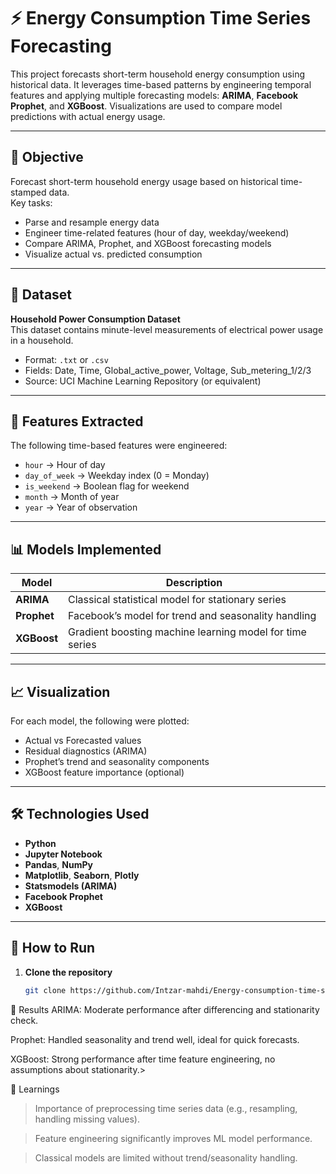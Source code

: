 # ⚡ Energy Consumption Time Series Forecasting

This project forecasts short-term household energy consumption using historical data. It leverages time-based patterns by engineering temporal features and applying multiple forecasting models: **ARIMA**, **Facebook Prophet**, and **XGBoost**. Visualizations are used to compare model predictions with actual energy usage.

---

## 🎯 Objective

Forecast short-term household energy usage based on historical time-stamped data.  
Key tasks:
- Parse and resample energy data
- Engineer time-related features (hour of day, weekday/weekend)
- Compare ARIMA, Prophet, and XGBoost forecasting models
- Visualize actual vs. predicted consumption

---

## 📁 Dataset

**Household Power Consumption Dataset**  
This dataset contains minute-level measurements of electrical power usage in a household.

- Format: `.txt` or `.csv`
- Fields: Date, Time, Global_active_power, Voltage, Sub_metering_1/2/3
- Source: UCI Machine Learning Repository (or equivalent)

---

## 🔧 Features Extracted

The following time-based features were engineered:
- `hour` → Hour of day
- `day_of_week` → Weekday index (0 = Monday)
- `is_weekend` → Boolean flag for weekend
- `month` → Month of year
- `year` → Year of observation

---

## 📊 Models Implemented

| Model        | Description                                           |
|--------------|-------------------------------------------------------|
| **ARIMA**    | Classical statistical model for stationary series     |
| **Prophet**  | Facebook’s model for trend and seasonality handling   |
| **XGBoost**  | Gradient boosting machine learning model for time series |

---

## 📈 Visualization

For each model, the following were plotted:
- Actual vs Forecasted values
- Residual diagnostics (ARIMA)
- Prophet’s trend and seasonality components
- XGBoost feature importance (optional)

---

## 🛠️ Technologies Used

- **Python**
- **Jupyter Notebook**
- **Pandas**, **NumPy**
- **Matplotlib**, **Seaborn**, **Plotly**
- **Statsmodels (ARIMA)**
- **Facebook Prophet**
- **XGBoost**

---

## 🚀 How to Run

1. **Clone the repository**
   ```bash
   git clone https://github.com/Intzar-mahdi/Energy-consumption-time-series-forecasting.git
📌 Results
ARIMA: Moderate performance after differencing and stationarity check.

Prophet: Handled seasonality and trend well, ideal for quick forecasts.

XGBoost: Strong performance after time feature engineering, no assumptions about stationarity.>

🧠 Learnings
> Importance of preprocessing time series data (e.g., resampling, handling missing values).

> Feature engineering significantly improves ML model performance.

> Classical models are limited without trend/seasonality handling.



